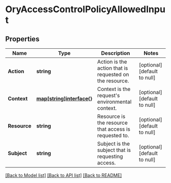# OryAccessControlPolicyAllowedInput

## Properties
Name | Type | Description | Notes
------------ | ------------- | ------------- | -------------
**Action** | **string** | Action is the action that is requested on the resource. | [optional] [default to null]
**Context** | [**map[string]interface{}**](interface{}.md) | Context is the request&#39;s environmental context. | [optional] [default to null]
**Resource** | **string** | Resource is the resource that access is requested to. | [optional] [default to null]
**Subject** | **string** | Subject is the subject that is requesting access. | [optional] [default to null]

[[Back to Model list]](../README.md#documentation-for-models) [[Back to API list]](../README.md#documentation-for-api-endpoints) [[Back to README]](../README.md)


